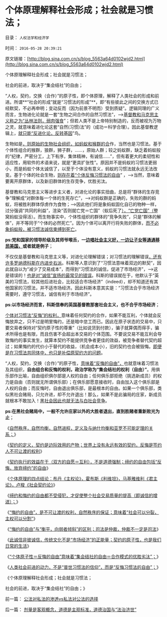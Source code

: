 # 个体原理解释社会形成；社会就是习惯法；

目录： `人权法学和经济学` 

时间： `2016-05-28 20:39:21` 

原文链接：[http://blog.sina.com.cn/s/blog_5563a64d0102wjd2.html](http://blog.sina.com.cn/s/blog_5563a64d0102wjd2.html)

个体原理解释社会形成；社会就是习惯法；

社会的前进，取决于“集会结社”的自由；

“人权，契约，交换（合作）”的原子性，即个体原理，解释了人类社会的形成和前进。所谓**“社会的形成”就是“习惯法的形成”**，即“有些彼此之间的交换方式已经默契，不必再申明；变动反而（因为前景不明而）受到质疑”。逻辑同理的广义而言，生物进化论就是一套“生物之间合作的自然习惯法”，——>[基督教和马克思主义称之为“丛林法则，弱肉强食](../../../2013/5/12/进化论的生存淘汰是对栖息地的争夺，奴隶制和剥削的诞生.md)”；但若人类不是上帝特别制造的，反而被视为万物之灵，就意味着进化论这套“自然(习惯)法”的（成功＝科学合理）。因此基督教逻辑上，[就只能“反进化论，反转基因](../../../2010/2/2/炮轰进化论.md)”鸟。

生物如是[，则原始的生物社会组织，如蚂蚁和猴群的合](../../../2011/2/15/社会性生物客观存在，和进化论.md)作，当然也是习惯法。基于个体性组合的猴群，狼群，狮子群，……，原始人群；较之蚂蚁群，缺乏着蚂蚁般的“纪律，严密分工，上下有序，集体精神，有诚信……”，但有着更大的柔韧性和适应性，用软件的术语来说，就是“更具扩张性”。原因并不是蚂蚁的习惯法更弱小，而是蚂蚁个体太诚信了，以至于个体没有意义，蚂蚁的习惯法就永远无法改变。基于个体的社会生物，[则存在着“个体反悔习惯法的自由](../../../2016/5/19/不可反悔的契约或“诚信的义务”，称为“奴役，bondage”.md)”
，——>当然，意味着要离开原群体，以及新旧群体的生存竞争，优胜劣汰。

基督教和马克思主义等进步主义者，对进化论的事实扭曲，总是将“群体的生存竞争”理解成“对群体每一个体的生死存亡”，——>对蚂蚁群是正确的，失败的群的蚂蚁，将被胜利群体俘虏作为食物；——>因此他们将是象蚂蚁固化自已的物种一样，过分强调“共同的利益”，渲染“否则就亡党＝亡国”（蚁后死了[），“亡党亡国”（](../../../2012/12/19/危机管理中的“亡党”危机；公有制背景的“亡党”是重大危机；.md)整窝蚂蚁没得活）。而生物事实中，个体性组织的群体的“竞争失败”，只是“群体的解体”，并不等同于“个体的必然死亡”。因为个体可以离开行将失败的群体，[而不必象蚂蚁般，被习惯法诚信束缚到死亡](../../../2016/5/23/“悔约的自由”意味着“社会可以分裂，主权可以分割”；.md)。

**ps:党和国家的领导阶级及其师爷喉舌，一[边唱社会主义好，一边让子女等通通移民美国，](../../../2012/5/17/坍沉的泰坦尼克号；争夺逃生席位的殊死竞争.md)或者就是例子**；

不仅仅是基督教和马克思主义等，对进化论理解错误；对习惯法的理解错误[，还有许多罗纳德科斯在内进步右派](../../../2014/4/27/科斯交易成本理论，不适用于市场经济，适用权力寻租的黑市.md)。科斯等人意识到了“习惯法意味着双边的默契”，因此就自以为“减少了交易成本”，而得到“习惯法的诚信，促进了市场经济”，——>这是错误的！[也是对“诚信”宣扬的最常见的错误](../../../2016/5/22/缔约和悔约的自由都不受侵犯，社会才有诚信.md)。科斯的错误就在于，他默认于“英美的习惯法，较其他后进社会，比较适合市场经济”（indeed），却不知道还有其他国家的习惯法，并不适市场经济。因此科斯本意其实是：“习惯法合乎市场经济需要时，遵守习惯法，诚信有利于市场经济”。

**ps:以市场经济而言，科斯信奉的英国基督教那套社会主义，也不合乎市场经济**；

[个体对习惯法“反悔”的权利，](../../../2016/5/20/契约缔约的自由包括“反悔，放弃缔约”的自由；.md)意味着任何契约的合作，如果不能互利，个体就会反悔放弃之，只不过是明里悔约，还是暗中怠工而已。因此在原子状态的交易中，只要交易者保持对“契约原子性的尊重”（比如说货到付款），骗子就算偶而得手，骗术所得也是有限，而且伤害不会超出本交易的个体范围。不要说交易不能互利会导致悔约的事实发生，就算本契约不能提供竞争者更佳的效益，被竞争者替代契约超过；如果悔约的代价小于替代的收益，（机会成本小），旧的契约也会被毁悔。[即便是在习惯法共同体中，也只是补偿原契约方的问题](../../../2016/5/24/“悔约的自由”与“衡平，向弱者倾斜”的区别，仲裁的概念.md)。

“人权，契约，交换（合作）”的原子性，[意味着“反悔的自由”，](../../../2016/5/20/契约缔约的自由包括“反悔，放弃缔约”的自由；.md)也就意味着习惯法及其组织，**自由组合和反悔的权利，政治学称为“集会结社的权利（自由）”**。用俱乐部作比喻，自由组织俱尔部是人权的自由；任何俱乐部拒绝（挑选新成员）的权力是自由（否则就无所谓俱乐部）；在俱乐部愿意接收时，自由加入这个俱乐部是人权的自由；而反悔时，自由退出俱乐部，是最根本的自由。如果一个俱乐部，类似黑社会赌局，只允许进，却不允许退出！那么，如果不是此骗局的庄家，新成员就根本不敢加入！[黑社会因此也就无法与白社会竞争](../../../2016/5/25/此诚信非彼诚信，传统文化不是“市场经济”的正能量；.md)。

**ps:在黑社会赌局中，一般不允许庄家以外的大胜者退出，直到胜赌者重新败光为止**；

《[自然秩序，自然均衡，自然进程，定义及与纳什均衡和亚罗不可能定理的关系；](../../../2016/5/18/自然秩序，自然均衡，自然进程.md)》

《[契约的定义，契约是边际效用的产物；世界上没有永远有效的契约，反悔是签约人不可让渡的权利](../../../2016/5/19/不可反悔的契约或“诚信的义务”，称为“奴役，bondage”.md)》

《[契约执行的效益在于（双方的自愿＝互利），不是道德强制；缔约的自由包括“反悔，放弃缔约”的自由](../../../2016/5/20/契约缔约的自由包括“反悔，放弃缔约”的自由；.md)》

《[个体原理的四点结论：布丹《主权论》，霍布斯《利维坦》，马基雅维利《君主论》，卢梭《社会契约论》](../../../2016/5/21/个体原理审查“契约理论”的对错，四个先验结论.md)》

《[缔约和悔约的自由都不受侵犯，才促使整个社会交易质量的提高（即诚信的增进）；](../../../2016/5/22/缔约和悔约的自由都不受侵犯，社会才有诚信.md)》

《[“悔约的自由”，是不可让渡的权利，自然秩序的保证；意味着“社会可以分裂，主权可以分割”](../../../2016/5/23/“悔约的自由”意味着“社会可以分裂，主权可以分割”；.md)》

《[“悔约的自由”与“衡平，向弱者倾斜”的区别；司法是仲裁，仲裁不一定是司法](../../../2016/5/24/“悔约的自由”与“衡平，向弱者倾斜”的区别，仲裁的概念.md)》

《[此诚信非彼诚信，传统文化不是“市场经济”的正能量；契约的原子性，也是我们日常的生活](../../../2016/5/25/此诚信非彼诚信，传统文化不是“市场经济”的正能量；.md)》

《[“个体原子性＝反悔的自由”意味着“集会结社的自由＝合作模式的优胜劣汰”；](../../../2016/5/26/人类不会彼此无端憎恨，基督徒愚昧地让耶稣白死了！.md)》

《[人类社会前进的动力，不是“普世习惯法的信仰”，而是“反悔习惯法的自由”；](../../../2016/5/27/“人权，契约”的原子性，意味着“普世的习惯法”不存在；.md)》

《个体原理解释社会形成；社会就是习惯法；

社会的前进，取决于“集会结社”的自由；》

前一篇： [公法对私法的渗透vs私法对公法的选择](../../../2016/5/30/公法对私法的渗透vs私法对公法的选择.md)

后一篇： [剂量是客观概念，道德是主观标准，道德治国与“法治济世”](../../../2016/5/28/剂量是客观概念，道德是主观标准，道德治国与“法治济世”.md)

